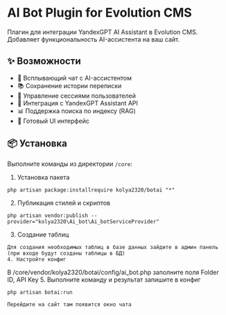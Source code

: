 # AI Bot Plugin for Evolution CMS

Плагин для интеграции YandexGPT AI Assistant в Evolution CMS. Добавляет функциональность AI-ассистента на ваш сайт.

## ✨ Возможности

- 💬 Всплывающий чат с AI-ассистентом
- 📚 Сохранение истории переписки
- 🔄 Управление сессиями пользователей
- 🧠 Интеграция с YandexGPT Assistant API
- 📊 Поддержка поиска по индексу (RAG)
- 🎨 Готовый UI интерфейс

## 📦 Установка
Выполните команды из директории `/core`:
1. Установка пакета
```
php artisan package:installrequire kolya2320/botai "*"
```
2. Публикация стилей и скриптов
```
php artisan vendor:publish --provider="kolya2320\Ai_bot\Ai_botServiceProvider"
```
3. Создание таблиц
```
Для создания необходимых таблиц в базе данных зайдите в админ панель (при входе будут созданы таблицы в БД)
4. Настройте конфиг
```
В /core/vendor/kolya2320/botai/config/ai_bot.php заполните поля Folder ID, API Key
5. Выполните команду и результат запишите в конфиг
```
php artisan botai:run

Перейдите на сайт там появится окно чата
